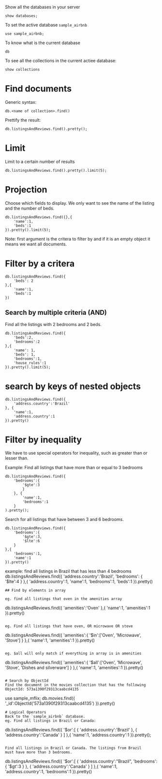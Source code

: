 Show all the databases in your server
```
show databases;
```

To set the active database `sample_airbnb`
```
use sample_airbnb;
```

To know what is the current database
```
db
```

To see all the collections in the current actiee database:
```
show collections
```
# Find documents
Generic syntax:
```
db.<name of collection>.find()
```

Prettify the result:
```
db.listingsAndReviews.find().pretty();
```

# Limit
Limit to a certain number of results
```
db.listingsAndReviews.find().pretty().limit(5);
```

# Projection
Choose which fields to display. We only want to see the name of the listing and the number of beds.

```
db.listingsAndReviews.find({},{
    'name':1,
    'beds':1
}).pretty().limit(5);
```
Note: first argument is the critera to filter by
and if it is an empty object it means we want
all documents.

# Filter by a critera
```
db.listingsAndReviews.find({
    'beds': 2
},{
    'name':1,
    'beds':1
})
```

## Search by multiple criteria (AND)
Find all the listings with 2 bedrooms and 2 beds.
```
db.listingsAndReviews.find({
    'beds':2,
    'bedrooms':2
},{
    'name': 1,
    'beds': 1,
    'bedrooms':1,
    'house_rules':1
}).pretty().limit(5);
```

# search by keys of nested objects

```
db.listingsAndReviews.find({
    'address.country':'Brazil'
}, {
    'name':1,
    'address.country':1
}).pretty()
```
# Filter by inequality
We have to use special operators for inequality, such as greater than
or lesser than.

Example: Find all listings that have more than or equal to 3 bedrooms

```
db.listingsAndReviews.find({
    'bedrooms':{
        '$gte':3
        }
    }, {
        'name':1,
        'bedrooms':1
    }
).pretty();
```

Search for all listings that have between 3 and 6 bedrooms.

```
db.listingsAndReviews.find({
    'bedrooms':{
        '$gte':3,
        '$lte':6
    }
},{
    'bedrooms':1,
    'name':1
}).pretty()
```

example: find all listings in Brazil that has less than 4 bedrooms
db.listingsAndReviews.find({
    'address.country':'Brazil',
    'bedrooms': {
        '$lte':4
    }
},{
    'address.country':1,
    'name':1,
    'bedrooms':1,
    'beds':1
}).pretty()
```
## Find by elements in array

eg. find all listings that oven in the amenities array
```
db.listingsAndReviews.find({
    'amenities':'Oven'
},{
    'name':1,
    'amenities':1
}).pretty()
```

eg. Find all listings that have oven, OR microwave OR stove
```
db.listingsAndReviews.find({
    'amenities':{
        '$in':['Oven', 'Microwave', 'Stove']
    }
},{
    'name':1,
    'amenities':1
}).pretty()
```

eg. $all will only match if everything in array is in amenities
```
db.listingsAndReviews.find({
    'amenities':{
        '$all':['Oven', 'Microwave', 'Stove', 'Dishes and silverware']
    }
},{
    'name':1,
    'amenities':1
}).pretty()
```

# Search by ObjectId
Find the document in the movies collection that has the following
ObjectId: 573a1390f29313caabcd4135
```
use sample_mflix;
db.movies.find({
    '_id':ObjectId('573a1390f29313caabcd4135')
}).pretty()
```
# Logical Operators
Back to the `sample_airbnb` database. 
eg. Find all listings in Brazil or Canada:
```
db.listingsAndReviews.find({
    '$or':[
        {
            'address.country':'Brazil'
        },
        {
            'address.country':'Canada'
        }
    ]
},{
    'name':1,
    'address.country':1
}).pretty();
```

Find all listings in Brazil or Canada. The listings from Brazil
must have more than 3 bedrooms.
```
db.listingsAndReviews.find({
    '$or':[
        {
            'address.country':"Brazil",
            'bedrooms':{
                '$gt':3
            }
        },
        {
            'address.country':'Canada'
        }
    ]
},{
    'name':1,
    'address.country':1,
    'bedrooms':1
}).pretty()
```